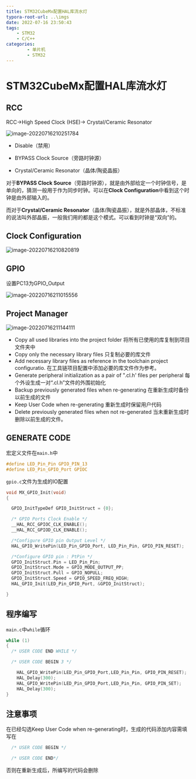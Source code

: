 ```yaml
---
title: STM32CubeMx配置HAL库流水灯
typora-root-url: ..\imgs
date: 2022-07-16 23:50:43
tags: 
    - STM32
    - C/C++
categories: 
        - 单片机
        - STM32
---
```


# STM32CubeMx配置HAL库流水灯

## RCC

RCC->High Speed Clock (HSE)-> Crystal/Ceramic Resonator

![image-20220716210251784](https://ghigher-picture-bed.oss-cn-qingdao.aliyuncs.com/img_for_typora/202207162351760.png)

- Disable（禁用）

- BYPASS Clock Source（旁路时钟源）

- Crystal/Ceramic Resonator（晶体/陶瓷晶振）

对于**BYPASS Clock Source**（旁路时钟源），就是由外部给定一个时钟信号，是单向的，猜测一般用于作为同步时钟。可以在**Clock Configuration**中看到这个时钟是由外部输入的。

而对于**Crystal/Ceramic Resonator**（晶体/陶瓷晶振），就是外部晶体，不标准的说法叫外部晶振，一般我们用的都是这个模式。可以看到时钟是“双向”的。

## Clock Configuration

![image-20220716210820819](https://ghigher-picture-bed.oss-cn-qingdao.aliyuncs.com/img_for_typora/202207162351770.png)

## GPIO

设置PC13为GPIO_Output

![image-20220716211015556](https://ghigher-picture-bed.oss-cn-qingdao.aliyuncs.com/img_for_typora/202207162351773.png)

## Project Manager

![image-20220716211144111](https://ghigher-picture-bed.oss-cn-qingdao.aliyuncs.com/img_for_typora/202207162351785.png)

- Copy all used libraries into the project folder
  将所有已使用的库复制到项目文件夹中
- Copy only the necessary library files
  只复制必要的库文件
- Add necessary library files as reference in the toolchain project configuratio.
  在工具链项目配置中添加必要的库文件作为参考。
- Generate peripheral initialization as a pair of ".cl.h' files per peripheral
  每个外设生成一对“.cl.h”文件的外围初始化
- Backup previously generated files when re-generating
  在重新生成时备份以前生成的文件
- Keep User Code when re-generating
  重新生成时保留用户代码
- Delete previously generated files when not re-generated
  当未重新生成时删除以前生成的文件。

## GENERATE CODE

宏定义文件在`main.h`中

```C
#define LED_Pin_Pin GPIO_PIN_13
#define LED_Pin_GPIO_Port GPIOC
```

`gpio.c`文件为生成的IO配置

```c
void MX_GPIO_Init(void)
{

  GPIO_InitTypeDef GPIO_InitStruct = {0};

  /* GPIO Ports Clock Enable */
  __HAL_RCC_GPIOC_CLK_ENABLE();
  __HAL_RCC_GPIOD_CLK_ENABLE();

  /*Configure GPIO pin Output Level */
  HAL_GPIO_WritePin(LED_Pin_GPIO_Port, LED_Pin_Pin, GPIO_PIN_RESET);

  /*Configure GPIO pin : PtPin */
  GPIO_InitStruct.Pin = LED_Pin_Pin;
  GPIO_InitStruct.Mode = GPIO_MODE_OUTPUT_PP;
  GPIO_InitStruct.Pull = GPIO_NOPULL;
  GPIO_InitStruct.Speed = GPIO_SPEED_FREQ_HIGH;
  HAL_GPIO_Init(LED_Pin_GPIO_Port, &GPIO_InitStruct);

}
```

## 程序编写

`main.c`中`while`循环

```c
while (1)
{
  /* USER CODE END WHILE */

  /* USER CODE BEGIN 3 */

    HAL_GPIO_WritePin(LED_Pin_GPIO_Port,LED_Pin_Pin, GPIO_PIN_RESET);
    HAL_Delay(300);
    HAL_GPIO_WritePin(LED_Pin_GPIO_Port,LED_Pin_Pin, GPIO_PIN_SET);
    HAL_Delay(300);
}
```

## 注意事项

在已经勾选Keep User Code when re-generating时，生成的代码添加内容需填写在

```C
  /* USER CODE BEGIN */

  /* USER CODE END*/
```

否则在重新生成后，所编写的代码会删除

